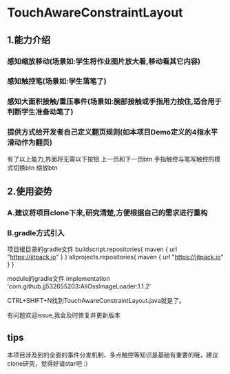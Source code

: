 # TouchAwareConstraintLayout



##  1.能力介绍

###  感知缩放移动(场景如:学生将作业图片放大看,移动看其它内容)
###  感知触控笔(场景如:学生落笔了)
###  感知大面积接触/重压事件(场景如:腕部接触或手指用力按住,适合用于判断学生准备动笔了)
###  提供方式给开发者自己定义翻页规则(如本项目Demo定义的4指水平滑动作为翻页)

有了以上能力,界面将无需以下按钮
上一页和下一页btn
手指触控与笔写触控的模式切换btn
缩放btn



##  2.使用姿势
###  A.建议将项目clone下来,研究清楚,方便根据自己的需求进行重构



###  B.gradle方式引入

项目根目录的gradle文件
buildscript.repositories{ maven { url "https://jitpack.io" } }
allprojects.repositories{ maven { url "https://jitpack.io" } }


module的gradle文件
implementation 'com.github.jj532655203:AliOssImageLoader:1.1.2'


CTRL+SHIFT+N找到TouchAwareConstraintLayout.java就是了。

有问题欢迎issue,我会及时修复并更新版本



##  tips

本项目涉及到的全面的事件分发机制、多点触控等知识是基础有重要的哦，建议clone研究，觉得好请star吧 :）